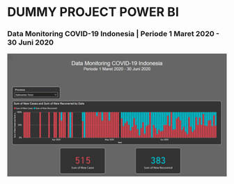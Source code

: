 # DUMMY PROJECT POWER BI

<h3>Data Monitoring COVID-19 Indonesia | Periode 1 Maret 2020 - 30 Juni 2020</h3

<img src="/hanfx/power_bi/blob/main/bar_chart.jpg?raw=true" alt="bar_chart.jpg"> 
<img src="/bar_chart.jpg" alt=""/>

  


